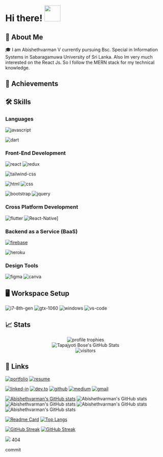 # Hi there! <img src="https://c.tenor.com/eYRNL1In-ooAAAAM/namaste-covid.gif" width="50px">

## 🚀 About Me

🎓 I am Abishethvarman V currently pursuing Bsc. Special in Information Systems in Sabaragamuwa University of Sri Lanka. Also Im very much interested on the React Js. So I follow the MERN stack for my technical knowledge. 



## 🏅 Achievements


## 🛠️ Skills

### Languages

<!-- ![typescript](https://img.shields.io/badge/TypeScript-3178C6?style=for-the-badge&logo=typescript&logoColor=white) -->
![javascript](https://img.shields.io/badge/JavaScript-323330?style=for-the-badge&logo=javascript&logoColor=F7DF1E)
<!-- ![python](https://img.shields.io/badge/Python-3776AB?style=for-the-badge&logo=python&logoColor=white) -->
![dart](https://img.shields.io/badge/Dart-28B6F6?style=for-the-badge&logo=dart&logoColor=white)

### Front-End Development

<!-- ![next](https://img.shields.io/badge/Next-000000?style=for-the-badge&logo=nextdotjs&logoColor=FFFFFF) -->
![react](https://img.shields.io/badge/React-20232A?style=for-the-badge&logo=react&logoColor=61DAFB)
![redux](https://img.shields.io/badge/Redux-593D88?style=for-the-badge&logo=redux&logoColor=white)
<!-- ![react-router](https://img.shields.io/badge/React_Router-CA4245?style=for-the-badge&logo=react-router&logoColor=white) -->
<!-- ![material-ui](https://img.shields.io/badge/Material_UI-0081CB?style=for-the-badge&logo=mui&logoColor=white)
![pwa](https://img.shields.io/badge/Progressive_Web_App-4285F4?style=for-the-badge&logo=googlechrome&logoColor=white)
![chakra-ui](https://img.shields.io/badge/Chakra_UI-319795?style=for-the-badge&logo=chakra-ui&logoColor=white) -->
![tailwind-css](https://img.shields.io/badge/tailwind_css-06B6D4?style=for-the-badge&logo=tailwind-css&logoColor=white)
<!-- ![storybook](https://img.shields.io/badge/storybook-FF4785?style=for-the-badge&logo=storybook&logoColor=white)
![graphql](https://img.shields.io/badge/GraphQL-E434AA?style=for-the-badge&logo=graphql&logoColor=white)
![three.js](https://img.shields.io/badge/Three.js-000000?style=for-the-badge&logo=three.js&logoColor=white) -->
![html](https://img.shields.io/badge/HTML5-E34F26?style=for-the-badge&logo=html5&logoColor=white)
![css](https://img.shields.io/badge/CSS3-1572B6?style=for-the-badge&logo=css3&logoColor=white)
<!-- ![sass](https://img.shields.io/badge/SASS-CC6699?style=for-the-badge&logo=sass&logoColor=white) -->
![bootstrap](https://img.shields.io/badge/Bootstrap-563D7C?style=for-the-badge&logo=bootstrap&logoColor=white)
![jquery](https://img.shields.io/badge/jQuery-0769AD?style=for-the-badge&logo=jquery&logoColor=white)

<!-- ### Block-Chain Development

![ethereum](https://img.shields.io/badge/Ethereum-3C3C3D?style=for-the-badge&logo=ethereum&logoColor=white)
![web3](https://img.shields.io/badge/Web_3-F16822?style=for-the-badge&logo=web3.js&logoColor=white)
![solidity](https://img.shields.io/badge/Solidity-363636?style=for-the-badge&logo=solidity&logoColor=white) -->

### Cross Platform Development

![flutter](https://img.shields.io/badge/Flutter-28B6F6?style=for-the-badge&logo=flutter&logoColor=white)
![React-Native](https://img.shields.io/badge/React-Native-28B6F6?style=for-the-badge&logo=React-Native&logoColor=white)]
<!-- ![electron](https://img.shields.io/badge/Electron-2C2E3B?style=for-the-badge&logo=electron&logoColor=white) -->

### Backend as a Service (BaaS)

[![firebase](https://img.shields.io/badge/Firebase-ffaa00?style=for-the-badge&logo=Firebase&logoColor=white)](https://firebase.google.com/)
<!-- ![vercel](https://img.shields.io/badge/Vercel-000000?style=for-the-badge&logo=Vercel&logoColor=white) -->
![heroku](https://img.shields.io/badge/Heroku-430098?style=for-the-badge&logo=heroku&logoColor=white)
<!-- ![netlify](https://img.shields.io/badge/Netlify-00C7B7?style=for-the-badge&logo=netlify&logoColor=white) -->

### Design Tools

<!-- ![adobe-xd](https://img.shields.io/badge/adobe_xd-470137?style=for-the-badge&logo=adobe-xd&logoColor=white) -->
![figma](https://img.shields.io/badge/figma-000000?style=for-the-badge&logo=figma&logoColor=white)
![canva](https://img.shields.io/badge/canva-00C4CC?style=for-the-badge&logo=canva&logoColor=white)

<!-- ### Testing

![mocha](https://img.shields.io/badge/Mocha-8D6748?style=for-the-badge&logo=mocha&logoColor=white)
![jest](https://img.shields.io/badge/Jest-C21325?style=for-the-badge&logo=jest&logoColor=white)
![pytest](https://img.shields.io/badge/Pytest-3776AB?style=for-the-badge&logo=python&logoColor=white) -->

## 🖥️ Workspace Setup

![i7-8th-gen](https://img.shields.io/badge/Intel-Core_i7_8th-0071C5?style=for-the-badge&logo=intel&logoColor=white)
![gtx-1060](https://img.shields.io/badge/NVIDIA-GTX_1060-76B900?style=for-the-badge&logo=nvidia&logoColor=white)
![windows](https://img.shields.io/badge/Windows_10-0078D6?style=for-the-badge&logo=windows&logoColor=white)
![vs-code](https://img.shields.io/badge/VS_Code-007ACC?style=for-the-badge&logo=Visual-Studio-Code&logoColor=white)
<!-- 
## 📝 Top Blog Posts

-   [Zero to Hero: Front End Developer Roadmap](https://dev.to/ruppysuppy/front-end-developer-roadmap-zero-to-hero-4pkf)


<!-- Want to read more? [Check out all the blogs](https://dev.to/ruppysuppy) -->

## 📈 Stats

<div align="center">
    <img src="https://github-profile-trophy.vercel.app/?username=abishethvarman&row=1&column=6&margin-h=8&theme=darkhub&count_private=true&margin-w=15&no-frame=true" alt="profile trophies" />
    <br />
    <img src="https://github-readme-stats.vercel.app/api?username=abishethvarman&show_icons=true&hide_border=true" alt="Tapajyoti Bose's GitHub Stats">
    <br />
    <img src="https://visitor-badge.laobi.icu/badge?page_id=abishethvarman.abishethvarman" alt="visitors">
</div>

## 🔗 Links 

[![portfolio](https://img.shields.io/badge/Portfolio-5340ff?style=for-the-badge&logo=Google-chrome&logoColor=white)](https://tapajyoti-bose.vercel.app/)
[![resume](https://img.shields.io/badge/Resume-4285F4?style=for-the-badge&logo=read-the-docs&logoColor=white)](https://firebasestorage.googleapis.com/v0/b/tapajyoti-bose.appspot.com/o/Tapajyoti%20Bose.pdf?alt=media&token=68b3f3e3-cf56-4666-b4fa-9897c80eec2e)
<!-- [![upwork](https://img.shields.io/badge/Upwork-6FDA44?style=for-the-badge&logo=Upwork&logoColor=white)](https://www.upwork.com/freelancers/~01c12e516ee1d35044) -->
[![linked-in](https://img.shields.io/badge/Linked_In-0077B5?style=for-the-badge&logo=LinkedIn&logoColor=white)](https://www.linkedin.com/in/)
[![dev.to](https://img.shields.io/badge/Dev.to-0A0A0A?style=for-the-badge&logo=DevdotTo&logoColor=white)](https://dev.to/)
[![github](https://img.shields.io/badge/GitHub-000000?style=for-the-badge&logo=GitHub&logoColor=white)](https://github.com/)
[![medium](https://img.shields.io/badge/medium-000000?style=for-the-badge&logo=medium&logoColor=white)](https://medium.com/)
[![gmail](https://img.shields.io/badge/Gmail-D14836?style=for-the-badge&logo=Gmail&logoColor=white)](mailto:https://github.com/)
<!-- [![instagram](https://img.shields.io/badge/Instagram-E4405F?style=for-the-badge&logo=instagram&logoColor=white)](https://www.instagram.com/tapajyotib/) -->


[![Abishethvarman's GitHub stats](https://github-readme-stats.vercel.app/api?username=abishethvarman)](https://github.com/anuraghazra/github-readme-stats)
![Abishethvarman's GitHub stats](https://github-readme-stats.vercel.app/api?username=abishethvarman&hide=contribs,prs)
![Abishethvarman's GitHub stats](https://github-readme-stats.vercel.app/api?username=abishethvarman&count_private=true)
![Abishethvarman's GitHub stats](https://github-readme-stats.vercel.app/api?username=abishethvarman&show_icons=true)
![Abishethvarman's GitHub stats](https://github-readme-stats.vercel.app/api?username=abishethvarman&show_icons=true&theme=radical)


[![Readme Card](https://github-readme-stats.vercel.app/api/pin/?username=abishethvarman&repo=github-readme-stats)](https://github.com/abishethvarman/github-readme-stats)
[![Top Langs](https://github-readme-stats.vercel.app/api/top-langs/?username=abishethvarman)](https://github.com/abishethvarman/github-readme-stats)

[![GitHub Streak](https://github-readme-streak-stats.herokuapp.com/?user=abishethvarman)](https://git.io/streak-stats)
[![GitHub Streak](http://github-readme-streak-stats.herokuapp.com?user=abishethvarman&theme=dark&date_format=M%20j%5B%2C%20Y%5D)](https://git.io/streak-stats)


![](https://komarev.com/ghpvc/?username=abishethvarman)
404

commit
